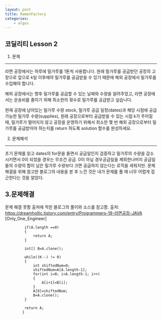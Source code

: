 ```yaml
---
layout: post
title: RamenFactory
categories:
    - algos
---
```


코딜리티 Lesson 2
--- 
1. 문제
---
라면 공장에서는 하루에 밀가루를 1톤씩 사용합니다. 원래 밀가루를 공급받던 공장의 고장으로 앞으로 k일 이후에야 밀가루를 공급받을 수 있기 때문에 해외 공장에서 밀가루를 수입해야 합니다.

해외 공장에서는 향후 밀가루를 공급할 수 있는 날짜와 수량을 알려주었고, 라면 공장에서는 운송비를 줄이기 위해 최소한의 횟수로 밀가루를 공급받고 싶습니다.

현재 공장에 남아있는 밀가루 수량 stock, 밀가루 공급 일정(dates)과 해당 시점에 공급 가능한 밀가루 수량(supplies), 원래 공장으로부터 공급받을 수 있는 시점 k가 주어질 때, 밀가루가 떨어지지 않고 공장을 운영하기 위해서 최소한 몇 번 해외 공장으로부터 밀가루를 공급받아야 하는지를 return 하도록 solution 함수를 완성하세요.


2. 문제해석
---
초기 문제를 읽고  dates의 for문을 돌면서 공급일인지 검증하고 밀가루의 수량을 감소시키면서 0이 되었을 경우는 무조건 공급.
0이 아닐 경우공급일을 제외한나머지 공급일들의 수량의 합이 남은 밀가루 수량보다 크면 공급하지 않는다는 로직을 세워지만.
문제해결을 위해 참고한 블로그의 내용을 본 후 느낀 것은 내가 문제를 풀 때 너무 어렵게 접근한다는 것을 알았다.
      


3.문제해결
---
문제 해결 못함 출처에 적힌 블로그의 풀이와 소스를 참고함.
출처: https://dreamhollic.tistory.com/entry/Programmers-19-라면공장-JAVA [Only_One_Engineer]

```
		 if(A.length ==0)
		 {
			 return A;
		 }
		 
		 int[] B=A.clone();
		 
		 while((K--) != 0)
		 {
			 int shiftedNum=0;
			 shiftedNum=A[A.length-1];
			 for(int i=0; i<A.length-1; i++)
			 {
				 A[i+1]=B[i];
			 }
			 A[0]=shiftedNum;
			 B=A.clone();
		 }
		 
		 return A;
	    }
```